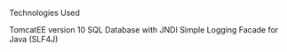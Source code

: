 
Technologies Used

TomcatEE version 10
SQL Database with JNDI
Simple Logging Facade for Java (SLF4J)
